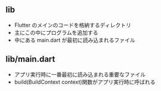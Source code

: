 ## lib

- Flutter のメインのコードを格納するディレクトリ
- 主にこの中にプログラムを追加する
- 中にある main.dart が最初に読み込まれるファイル

## lib/main.dart

- アプリ実行時に一番最初に読み込まれる重要なファイル
- build(BuildContext context)関数がアプリ実行時に呼ばれる
